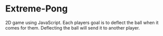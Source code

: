 # Extreme-Pong
2D game using JavaScript. Each players goal is to deflect the ball when it comes for them. Deflecting the ball will send it to another player.
